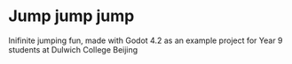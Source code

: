 # Jump jump jump

Inifinite jumping fun, made with Godot 4.2 as an example project for Year 9 students at Dulwich College Beijing

